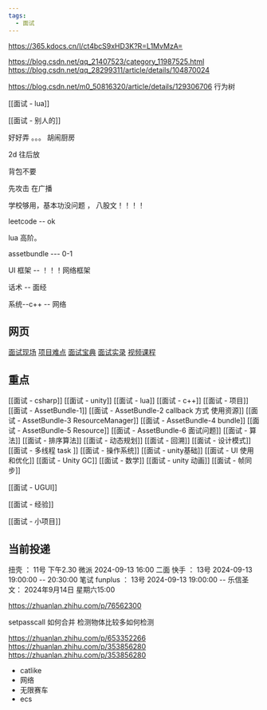 ```yaml
---
tags:
  - 面试
---
```

https://365.kdocs.cn/l/ct4bcS9xHD3K?R=L1MvMzA=

https://blog.csdn.net/qq_21407523/category_11987525.html
https://blog.csdn.net/qq_28299311/article/details/104870024


https://blog.csdn.net/m0_50816320/article/details/129306706
行为树

[[面试 - lua]]

[[面试 - 别人的]]

好好弄 。。。 胡闹厨房

2d 往后放

背包不要

先攻击 在广播


学校够用，基本功没问题 ， 八股文！！！！

leetcode -- ok

lua 高阶。

assetbundle --- 0-1

UI 框架  -- ！！！网络框架

话术 -- 面经

系统--c++ -- 网络



## 网页

[面试现场](https://www.yuque.com/chengxuyuanchangfeng/yx4ytt)
[项目难点](https://www.yuque.com/chengxuyuanchangfeng/idsf04/zwi7pvmhgbeza274)
[面试宝典](https://www.yuque.com/chengxuyuanchangfeng/qxodkp/lts5is2q7r4nq2ox)
[面试实录](https://www.yuque.com/chengxuyuanchangfeng/ioehe8)
[视频课程](https://appn8xychxe8865.h5.xiaoeknow.com/homepage/10)



## 重点

[[面试 - csharp]]
[[面试 - unity]]
[[面试 - lua]]
[[面试 - c++]]
[[面试 - 项目]]
[[面试 - AssetBundle-1]]
[[面试 - AssetBundle-2 callback 方式 使用资源]]
[[面试 - AssetBundle-3 ResourceManager]]
[[面试 - AssetBundle-4 bundle]]
[[面试 - AssetBundle-5 Resource]]
[[面试 - AssetBundle-6 面试问题]]
[[面试 - 算法]]
[[面试 - 排序算法]]
[[面试 - 动态规划]]
[[面试 - 回溯]]
[[面试 - 设计模式]]
[[面试 - 多线程 task ]]
[[面试 - 操作系统]]
[[面试 - unity基础]]
[[面试 - UI 使用和优化]]
[[面试 - Unity GC]]
[[面试 - 数学]]
[[面试 - unity 动画]]
[[面试 - 帧同步]]

[[面试 - UGUI]]


[[面试 - 经验]]

[[面试 - 小项目]]


## 当前投递





扭壳 ： 11号  下午2.30
微派 2024-09-13 16:00 二面
快手 ： 13号  2024-09-13 19:00:00 -- 20:30:00  笔试
funplus ： 13号  2024-09-13 19:00:00 -- 
乐信圣文： 2024年9月14日 星期六15:00




https://zhuanlan.zhihu.com/p/76562300

setpasscall 如何合并
检测物体比较多如何检测

https://zhuanlan.zhihu.com/p/653352266
https://zhuanlan.zhihu.com/p/353856280
https://zhuanlan.zhihu.com/p/353856280


- catlike
- 网络
- 无限赛车
- ecs